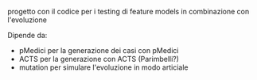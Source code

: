 progetto con il codice per i testing di feature models in combinazione con l'evoluzione


Dipende da:
- pMedici per la generazione dei casi con pMedici
- ACTS per la generazione con ACTS (Parimbelli?)
- mutation per simulare l'evoluzione in modo articiale